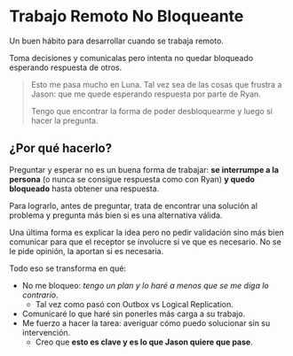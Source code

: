 # Trabajo Remoto No Bloqueante
Un buen hábito para desarrollar cuando se trabaja remoto.

Toma decisiones y comunicalas pero intenta no quedar bloqueado esperando respuesta de otros.


> Esto me pasa mucho en Luna. Tal vez sea de las cosas que frustra a Jason: que me quede esperando respuesta por parte de Ryan.
> 
> Tengo que encontrar la forma de poder desbloquearme y luego sí hacer la pregunta.


## ¿Por qué hacerlo?

Preguntar y esperar no es un buena forma de trabajar: **se interrumpe a la persona** (o nunca se consigue respuesta como con Ryan) **y quedo bloqueado** hasta obtener una respuesta.

Para lograrlo, antes de preguntar, trata de encontrar una solución al problema y pregunta más bien si es una alternativa válida.

Una última forma es explicar la idea pero no pedir validación sino más bien comunicar para que el receptor se involucre si ve que es necesario. No se le pide opinión, la aportan si es necesaria.

Todo eso se transforma en qué:

- No me bloqueo: *tengo un plan y lo haré a menos que se me diga lo contrario*.
    - Tal vez como pasó con Outbox vs Logical Replication.
- Comunicaré lo que haré sin ponerles más carga a su trabajo.
- Me fuerzo a hacer la tarea: averiguar cómo puedo solucionar sin su intervención.
    - Creo que **esto es clave y es lo que Jason quiere que pase**.


